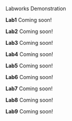 Labworks Demonstration

**Lab1**
  Coming soon!

**Lab2**
  Coming soon!

**Lab3**
  Coming soon!

**Lab4**
  Coming soon!

**Lab5**
  Coming soon!

**Lab6**
  Coming soon!

**Lab7**
  Coming soon!

**Lab8**
  Coming soon!

**Lab9**
  Coming soon!
